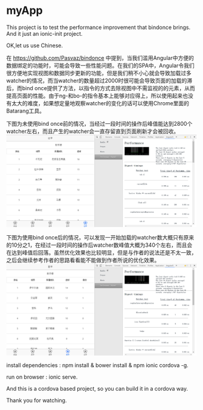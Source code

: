 # myApp
This project is to test the performance improvement that bindonce brings. And it just an ionic-init project.

OK,let us use Chinese.

在 https://github.com/Pasvaz/bindonce 中提到，当我们滥用Angular中方便的数据绑定的功能时，可能会导致一些性能问题。在我们的SPA中，Angular令我们很方便地实现视图和数据同步更新的功能，但是我们稍不小心就会导致加载过多watcher的情况，而当watcher的数量超过2000时很可能会导致页面的加载的滞后，而bind once提供了方法，以指令的方式去除视图中不需监视的的元素，从而提高页面的性能。由于ng-和bo-的指令基本上能够对应得上，所以使用起来也没有太大的难度，如果想定量地观察watcher的变化的话可以使用Chrome里面的Batarang工具。

下图为未使用bind once前的情况，当经过一段时间的操作后峰值能达到2800个watcher左右，而且产生的watcher会一直存留直到页面刷新才会被回收。
![image](https://github.com/JackTam1993/myApp/blob/master/img/1.png)

下图为使用bind once后的情况，可以发现一开始加载的watcher数大概只有原来的10分之1，在经过一段时间的操作后watcher数峰值大概为340个左右，而且会在达到峰值后回落。虽然优化效果也比较明显，但是与作者的说法还是不太一致，之后会继续参考作者的思路看看能不能做到作者所说的优化效果。
![image](https://github.com/JackTam1993/myApp/blob/master/img/2.png)

install dependencies : npm install & bower install & npm ionic cordova -g.

run on browser : ionic serve.

And this is a cordova based project, so you can build it in a cordova way.

Thank you for watching.
